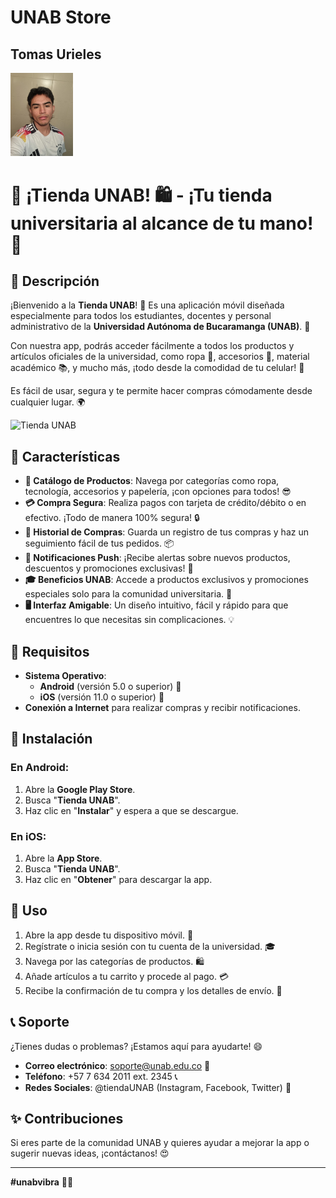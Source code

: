 # UNAB Store


## Tomas Urieles 

<img src="tomas_urieles.jpeg" width =100>

# 🎉 **¡Tienda UNAB!** 🛍️ - ¡Tu tienda universitaria al alcance de tu mano! 💙

## 📱 **Descripción**

¡Bienvenido a la **Tienda UNAB**! 🎉 Es una aplicación móvil diseñada especialmente para todos los estudiantes, docentes y personal administrativo de la **Universidad Autónoma de Bucaramanga (UNAB)**. 🏫

Con nuestra app, podrás acceder fácilmente a todos los productos y artículos oficiales de la universidad, como ropa 🧥, accesorios 🎒, material académico 📚, y mucho más, ¡todo desde la comodidad de tu celular! 📲

Es fácil de usar, segura y te permite hacer compras cómodamente desde cualquier lugar. 🌍

![Tienda UNAB](https://upload.wikimedia.org/wikipedia/commons/a/a9/Logo_UNAB.jpg) <!-- Incluir logo de la tienda aquí si lo deseas -->

## 🛒 **Características**

- **🌟 Catálogo de Productos**: Navega por categorías como ropa, tecnología, accesorios y papelería, ¡con opciones para todos! 😎
- **💳 Compra Segura**: Realiza pagos con tarjeta de crédito/débito o en efectivo. ¡Todo de manera 100% segura! 🔒
- **📜 Historial de Compras**: Guarda un registro de tus compras y haz un seguimiento fácil de tus pedidos. 📦
- **🔔 Notificaciones Push**: ¡Recibe alertas sobre nuevos productos, descuentos y promociones exclusivas! 🤑
- **🎓 Beneficios UNAB**: Accede a productos exclusivos y promociones especiales solo para la comunidad universitaria. 🎁
- **🖥️ Interfaz Amigable**: Un diseño intuitivo, fácil y rápido para que encuentres lo que necesitas sin complicaciones. 💡

## 📅 **Requisitos**

- **Sistema Operativo**: 
  - **Android** (versión 5.0 o superior) 📱
  - **iOS** (versión 11.0 o superior) 🍏
- **Conexión a Internet** para realizar compras y recibir notificaciones.

## 🔽 **Instalación**

### En **Android**:

1. Abre la **Google Play Store**. 
2. Busca "**Tienda UNAB**".
3. Haz clic en "**Instalar**" y espera a que se descargue.

### En **iOS**:

1. Abre la **App Store**.
2. Busca "**Tienda UNAB**".
3. Haz clic en "**Obtener**" para descargar la app.

## 🎯 **Uso**

1. Abre la app desde tu dispositivo móvil. 📲
2. Regístrate o inicia sesión con tu cuenta de la universidad. 🎓
3. Navega por las categorías de productos. 🛍️
4. Añade artículos a tu carrito y procede al pago. 💳
5. Recibe la confirmación de tu compra y los detalles de envío. 🚚

## 📞 **Soporte**

¿Tienes dudas o problemas? ¡Estamos aquí para ayudarte! 😄

- **Correo electrónico**: soporte@unab.edu.co 📧
- **Teléfono**: +57 7 634 2011 ext. 2345 📞
- **Redes Sociales**: @tiendaUNAB (Instagram, Facebook, Twitter) 📱

## ✨ **Contribuciones**

Si eres parte de la comunidad UNAB y quieres ayudar a mejorar la app o sugerir nuevas ideas, ¡contáctanos! 😍

---

**#unabvibra** 💙🎉
